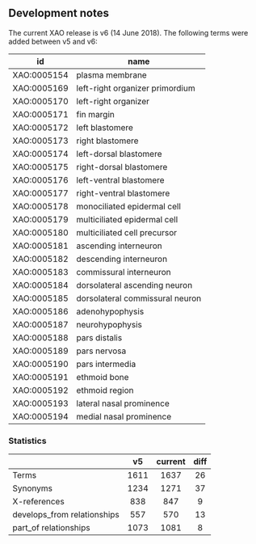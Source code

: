 ## Development notes

The current XAO release is v6 (14 June 2018). The following terms were added between v5 and v6:

| id | name |
| --- | --- |
| XAO:0005154 | plasma membrane |
| XAO:0005169 | left-right organizer primordium |
| XAO:0005170 | left-right organizer |
| XAO:0005171 | fin margin |
| XAO:0005172 | left blastomere |
| XAO:0005173 | right blastomere |
| XAO:0005174 | left-dorsal blastomere |
| XAO:0005175 | right-dorsal blastomere |
| XAO:0005176 | left-ventral blastomere |
| XAO:0005177 | right-ventral blastomere |
| XAO:0005178 | monociliated epidermal cell |
| XAO:0005179 | multiciliated epidermal cell |
| XAO:0005180 | multiciliated cell precursor |
| XAO:0005181 | ascending interneuron |
| XAO:0005182 | descending interneuron |
| XAO:0005183 | commissural interneuron |
| XAO:0005184 | dorsolateral ascending neuron |
| XAO:0005185 | dorsolateral commissural neuron |
| XAO:0005186 | adenohypophysis |
| XAO:0005187 | neurohypophysis |
| XAO:0005188 | pars distalis |
| XAO:0005189 | pars nervosa |
| XAO:0005190 | pars intermedia |
| XAO:0005191 | ethmoid bone |
| XAO:0005192 | ethmoid region |
| XAO:0005193 | lateral nasal prominence |
| XAO:0005194 | medial nasal prominence |

### Statistics
| | v5 | current | diff |
| --- | :---: | :---:| :---: |
| Terms | 1611 | 1637 | 26 |
| Synonyms | 1234 | 1271 | 37 |
| X-references | 838 | 847 | 9 |
| develops_from relationships | 557 | 570 | 13 |
| part_of relationships | 1073 | 1081 | 8 |
